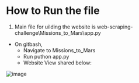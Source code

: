 # How to Run the file #
1. Main file for uilding the website is web-scraping-challenge\Missions_to_Mars\app.py
  - On gitbash, 
    -  Navigate to Missions_to_Mars
    -  Run puthon app.py
    -  Website View shared below:

![image](https://user-images.githubusercontent.com/23230497/139356148-8dde7124-30cc-4763-a468-1cee3efcd2ca.png)

